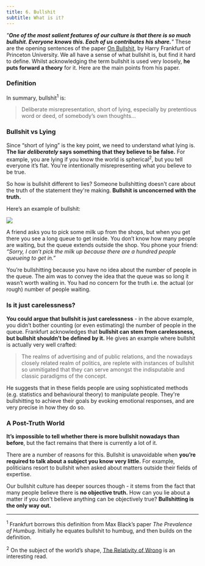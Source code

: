 ```yaml
---
title: 6. Bullshit
subtitle: What is it?
---
```


_"__One of the most salient features of our culture is that there is so much bullshit. Everyone knows this. Each of us contributes his share.__"_
These are the opening sentences of the paper [On Bullshit](http://www2.csudh.edu/ccauthen/576f12/frankfurt__harry_-_on_bullshit.pdf), by Harry Frankfurt of Princeton University. We all have a sense of what bullshit is, but find it hard to define. Whilst acknowledging the term bullshit is used very loosely, __he puts forward a theory__ for it. Here are the main points from his paper.

### Definition
In summary, bullshit<sup>1</sup> is:

> Deliberate misrepresentation, short of lying, especially by pretentious word or deed, of somebody’s own thoughts...

### Bullshit vs Lying
Since “short of lying” is the key point, we need to understand what lying is. __The liar _deliberately_ says something that they believe to be false.__ For example, you are lying if you know the world is spherical<sup>2</sup>, but you tell everyone it’s flat. You're intentionally misrepresenting what you believe to be true.

So how is bullshit different to lies? Someone bullshitting doesn't care about the truth of the statement they're making. __Bullshit is unconcerned with the truth.__

Here’s an example of bullshit:

<img src="{{ site.baseurl }}/assets/img/posts/6.jpeg">

A friend asks you to pick some milk up from the shops, but when you get there you see a long queue to get inside. You don’t know how many people are waiting, but the queue extends outside the shop. You phone your friend: _“Sorry, I can’t pick the milk up because there are a hundred people queueing to get in.”_

You’re bullshitting because you have no idea about the number of people in the queue. The aim was to convey the idea that the queue was so long it wasn’t worth waiting in. You had no concern for the truth i.e. the actual (or rough) number of people waiting.

### Is it just carelessness?
__You could argue that bullshit is just carelessness__ - in the above example, you didn’t bother counting (or even estimating) the number of people in the queue. Frankfurt acknowledges that __bullshit can stem from carelessness, but bullshit shouldn’t be defined by it.__ He gives an example where bullshit is actually very well crafted:

> The realms of advertising and of public relations, and the nowadays closely related realm of politics, are replete with instances of bullshit so unmitigated that they can serve amongst the indisputable and classic paradigms of the concept.

He suggests that in these fields people are using sophisticated methods (e.g. statistics and behavioural theory) to manipulate people. They're bullshitting to achieve their goals by evoking emotional responses, and are very precise in how they do so.

### A Post-Truth World
__It’s impossible to tell whether there is more bullshit nowadays than before__, but the fact remains that there is currently a lot of it.

There are a number of reasons for this. Bullshit is unavoidable when __you’re required to talk about a subject you know very little.__ For example, politicians resort to bullshit when asked about matters outside their fields of expertise.
 
Our bullshit culture has deeper sources though - it stems from the fact that many people believe there is __no objective truth.__ How can you lie about a matter if you don't believe anything can be objectively true? __Bullshitting is the only way out.__

------

<sup>1</sup> Frankfurt borrows this definition from Max Black’s paper _The Prevalence of Humbug_. Initially he equates bullshit to humbug, and then builds on the definition.

<sup>2</sup> On the subject of the world’s shape, [The Relativity of Wrong](https://chem.tufts.edu/answersinscience/relativityofwrong.htm) is an interesting read.

